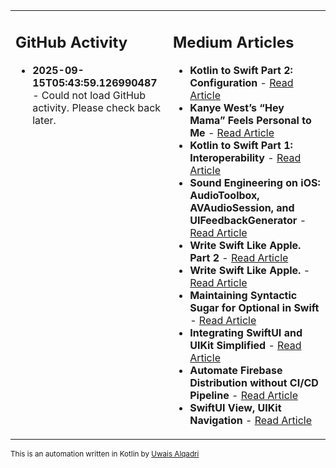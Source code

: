 <table>
<tr>
<td valign="top" width="50%">
        
## GitHub Activity
           
- **2025-09-15T05:43:59.126990487** - Could not load GitHub activity. Please check back later.
            
</td>
        
<td valign="top" width="50%">
        
## Medium Articles
            
- **Kotlin to Swift Part 2: Configuration** - [Read Article](https://medium.com/@uwaisalqadri/kotlin-to-swift-part-2-configuration-9fe83f473516?source=rss-e28d558666f9------2)
- **Kanye West’s “Hey Mama” Feels Personal to Me** - [Read Article](https://medium.com/@uwaisalqadri/kanye-wests-hey-mama-feels-personal-to-me-9f49400e2814?source=rss-e28d558666f9------2)
- **Kotlin to Swift Part 1: Interoperability** - [Read Article](https://medium.com/@uwaisalqadri/kotlin-to-swift-part-1-interoperability-12cebe98bf52?source=rss-e28d558666f9------2)
- **Sound Engineering on iOS: AudioToolbox, AVAudioSession, and UIFeedbackGenerator** - [Read Article](https://medium.com/@uwaisalqadri/sound-engineering-on-ios-audiotoolbox-avaudiosession-and-uifeedbackgenerator-7ecee15db93a?source=rss-e28d558666f9------2)
- **Write Swift Like Apple. Part 2** - [Read Article](https://medium.com/@uwaisalqadri/write-swift-like-apple-part-2-44e025e51824?source=rss-e28d558666f9------2)
- **Write Swift Like Apple.** - [Read Article](https://medium.com/@uwaisalqadri/write-swift-like-apple-4c4331cf140c?source=rss-e28d558666f9------2)
- **Maintaining Syntactic Sugar for Optional in Swift** - [Read Article](https://medium.com/@uwaisalqadri/maintaining-syntactic-sugar-for-optional-in-swift-dfb7f9019fba?source=rss-e28d558666f9------2)
- **Integrating SwiftUI and UIKit Simplified** - [Read Article](https://medium.com/@uwaisalqadri/seamlessly-bridging-swiftui-and-uikit-a-practical-approach-f7cb8d2f6f11?source=rss-e28d558666f9------2)
- **Automate Firebase Distribution without CI/CD Pipeline** - [Read Article](https://medium.com/@uwaisalqadri/automate-firebase-distribution-89cb261fd860?source=rss-e28d558666f9------2)
- **SwiftUI View, UIKit Navigation** - [Read Article](https://medium.com/@uwaisalqadri/swiftui-view-uikit-navigation-74aa22fc0e0?source=rss-e28d558666f9------2)
            
</td>
</tr>
</table>
        
<sub>This is an automation written in Kotlin by <a href="https://uwais.framer.website/">Uwais Alqadri</a></sub>